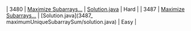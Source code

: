 | 3480 | [Maximize Subarrays...](https://leetcode.com/problems/maximize-subarrays-after-removing-one-conflicting-pair/) | [Solution.java](3480_maximizesubarrays/solution.java) | Hard |
| 3487 | [Maximize Subarrays...](https://leetcode.com/problems/maximum-unique-subarray-sum-after-deletion/) | [Solution.java](3487_ maximumUniqueSubarraySum/solution.java) | Easy |
